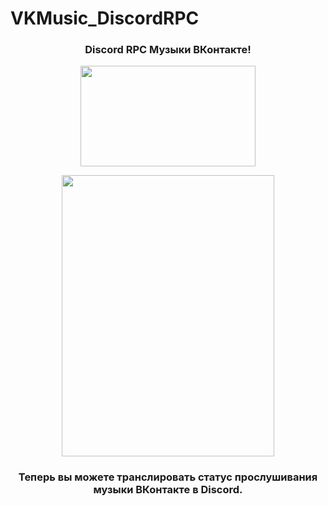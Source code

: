 # VKMusic_DiscordRPC
<h3 align="center">Discord RPC Музыки ВКонтакте!</h3>

<p align="center">
  <img src="https://ctrlv.link/shots/2022/12/05/sZNJ.png" width="280" height="161">
</p>

<p align="center">
  <img src="https://ctrlv.link/shots/2022/12/05/UtAO.png" width="340" height="450">
</p>
<h3 align="center">Теперь вы можете транслировать статус прослушивания музыки ВКонтакте в Discord.</h3>
